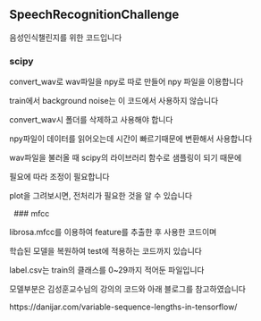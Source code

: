 ## SpeechRecognitionChallenge

<p>음성인식챌린지를 위한 코드입니다

### scipy
<p>convert_wav로 wav파일을 npy로 따로 만들어 npy 파일을 이용합니다
<p>train에서 background noise는 이 코드에서 사용하지 않습니다
<p>convert_wav시 폴더를 삭제하고 사용해야 합니다
<p>npy파일이 데이터를 읽어오는데 시간이 빠르기때문에 변환해서 사용합니다
<p>wav파일을 불러올 때 scipy의 라이브러리 함수로 샘플링이 되기 때문에
<p>필요에 따라 조정이 필요합니다
<p>plot을 그려보시면, 전처리가 필요한 것을 알 수 있습니다</p>
 
### mfcc
<p>librosa.mfcc를 이용하여 feature를 추출한 후 사용한 코드이며
<p>학습된 모델을 복원하여 test에 적용하는 코드까지 있습니다
<p>label.csv는 train의 클래스를 0~29까지 적어둔 파일입니다
  
<p>모델부분은 김성훈교수님의 강의의 코드와 아래 블로그를 참고하였습니다
<p>https://danijar.com/variable-sequence-lengths-in-tensorflow/

